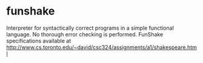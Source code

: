 # funshake
Interpreter for syntactically correct programs in a simple functional language. No thorough error checking is performed. FunShake specifications available at http://www.cs.toronto.edu/~david/csc324/assignments/a1/shakespeare.html
